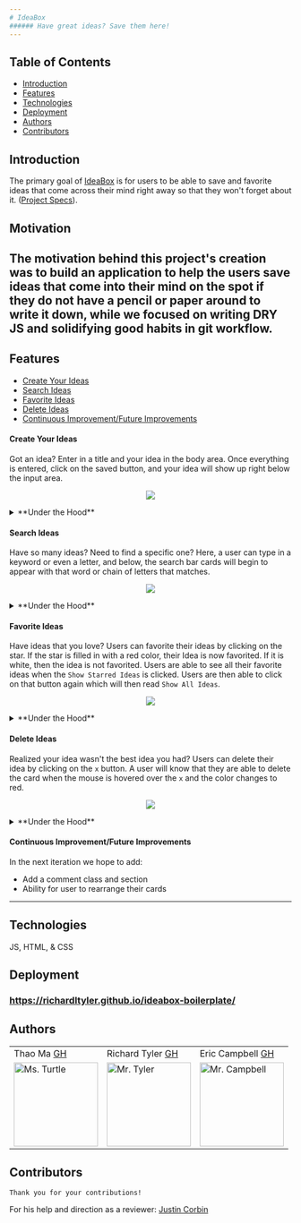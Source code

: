 ```yaml
---
# IdeaBox
###### Have great ideas? Save them here!
---
```

## Table of Contents
* [Introduction](#introduction)
* [Features](#features)
* [Technologies](#technologies)
* [Deployment](#deployment)
* [Authors](#authors)
* [Contributors](#contributors)

## Introduction
The primary goal of [IdeaBox](https://github.com/richardltyler/ideabox-boilerplate) is for users to be able to save and favorite ideas that come across their mind right away so that they won't forget about it. ([Project Specs](https://frontend.turing.io/projects/module-1/ideabox-group.html)).

## Motivation
The motivation behind this project's creation was to build an application to help the users save ideas that come into their mind on the spot if they do not have a pencil or paper around to write it down, while we focused on writing DRY JS and solidifying good habits in git workflow.
---

## Features
* [Create Your Ideas](#Create-Your-Ideas)
* [Search Ideas](#Search-Ideas)
* [Favorite Ideas](#Favorite-Ideas)
* [Delete Ideas](#Delete-Ideas)
* [Continuous Improvement/Future Improvements](#Continuous-Improvement/Future-Improvements)

#### Create Your Ideas
Got an idea? Enter in a title and your idea in the body area. Once everything is entered, click on the saved button, and your idea will show up right below the input area.
<p align = "center">
<img src="https://media.giphy.com/media/2OLnbrlVMtIplb5PWj/giphy.gif">
</p>
  <details>
    <summary>**Under the Hood**</summary>
    Using querySelector and `.value`, we take the user inputs we created and a function and interpolate the HTML to create the card with the users inputs from both the title field and body field. User must input text into both fields before the button will be clickable.
  </details>

#### Search Ideas
Have so many ideas? Need to find a specific one? Here, a user can type in a keyword or even a letter, and below, the search bar cards will begin to appear with that word or chain of letters that matches.
<p align = "center">
<img src="https://media.giphy.com/media/wLqHY54ouAi2GmeOGy/giphy.gif">
</p>
    <details>
      <summary>**Under the Hood**</summary>
      First a querySelector is used to access the search bar from HTML. Next by using `.value`, we can now take user input. Then by using a for loop, JS will go through our array, and using the method of `include`, we can search for any cards that include what the user input has typed in and add it to our new array of `matchIdea` to populate all matching cards.
    </details>

#### Favorite Ideas
Have ideas that you love? Users can favorite their ideas by clicking on the star. If the star is filled in with a red color, their Idea is now favorited. If it is white, then the idea is not favorited. Users are able to see all their favorite ideas when the `Show Starred Ideas` is clicked. Users are then able to click on that button again which will then read `Show All Ideas`.
<p align = "center">
<img src="https://media.giphy.com/media/tJcd1EsG3GUGBID5Gd/giphy.gif">
</p>
  <details>
    <summary>**Under the Hood**</summary>
    Using an event listener on the star, when it is clicked, our function  `favoriteCard` is invoked and within this function we are using event delegation to change the image source of the star as well as the className and changing our star value from our idea class from false to true and vice versa for unfavoriting a star.
  </details>

#### Delete Ideas
Realized your idea wasn't the best idea you had? Users can delete their idea by clicking on the `x` button. A user will know that they are able to delete the card when the mouse is hovered over the `x` and the color changes to red.
<p align = "center">
<img src="https://media.giphy.com/media/o6J9c88dLv96QZRuru/giphy.gif">
</p>
  <details>
    <summary>**Under the Hood**</summary>
     Using an event listener on the `x`, when it is clicked on, our function `deleteCard` is invoked, and within this function we are using event delegation to target the card's unique id. We are saying if that unique id is strictly equal to one another we are going to remove it from our array. After we remove it from our array, we are updating our local storage to show the updated array.
  </details>

#### Continuous Improvement/Future Improvements
 In the next iteration we hope to add:
  * Add a comment class and section
  * Ability for user to rearrange their cards
---

## Technologies
JS, HTML, & CSS
## Deployment
### https://richardltyler.github.io/ideabox-boilerplate/
## Authors
<table>
    <tr>
        <td> Thao Ma <a href="https://github.com/thaomonster">GH</td>
        <td> Richard Tyler <a href="https://github.com/richardltyler">GH</td>
        <td> Eric Campbell <a href="https://github.com/mainlyetcetera">GH</td>
    </tr>
<td><img src="https://avatars3.githubusercontent.com/u/67611512?s=400&u=ef3bac38d4f7d6d8a899d26ce1f0eb169f11bb9b&v=4" alt="Ms. Turtle"
 width="150" height="auto" /></td>
 <td><img src="https://avatars3.githubusercontent.com/u/70095063?s=460&u=39c274f1a2fbb88cc013de61aa8307596a988255&v=4" alt="Mr. Tyler"
 width="150" height="auto" /></td>
 <td><img src="https://avatars0.githubusercontent.com/u/70294115?s=460&u=b24fae5febb30e7d1c9507c51ee760dba5e396e5&v=4" alt="Mr. Campbell"
 width="150" height="auto" /></td>
</table>

## Contributors
    Thank you for your contributions!
For his help and direction as a reviewer: <a href="https://github.com/Corbinj22">Justin Corbin</a>
